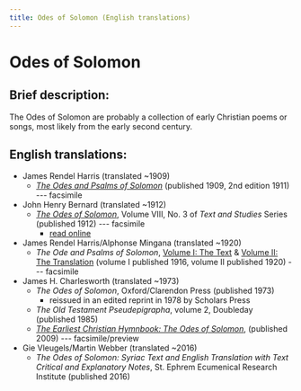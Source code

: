 ```yaml
---
title: Odes of Solomon (English translations)
---
```


# Odes of Solomon

## Brief description:

The Odes of Solomon are probably a collection of early Christian poems or songs, most likely from the early second century.

## English translations:

* James Rendel Harris (translated ~1909)
  * [*The Odes and Psalms of Solomon*](https://archive.org/details/odespsalmsofsolo00harruoft) (published 1909, 2nd edition 1911) --- facsimile
* John Henry Bernard (translated ~1912)
  * [*The Odes of Solomon*](http://files.xpian.info/odes_of_solomon_bernard.pdf), Volume VIII, No. 3 of *Text and Studies* Series (published 1912) --- facsimile
    * [read online](https://hdl.handle.net/2027/iau.31858011209321)
* James Rendel Harris/Alphonse Mingana (translated ~1920)
  * *The Ode and Psalms of Solomon*, [Volume I: The Text](https://archive.org/details/odespsalmsofsolo01harruoft) & [Volume II: The Translation](https://archive.org/details/odespsalmsofsolo02harruoft) (volume I published 1916, volume II published 1920) --- facsimile
* James H. Charlesworth (translated ~1973)
  * *The Odes of Solomon*, Oxford/Clarendon Press (published 1973)
     * reissued in an edited reprint in 1978 by Scholars Press
  * *The Old Testament Pseudepigrapha*, volume 2, Doubleday (published 1985)
  * [*The Earliest Christian Hymnbook: The Odes of Solomon*](https://books.google.com/books?id=Lh9MAwAAQBAJ), (published 2009) --- facsimile/preview
* Gie Vleugels/Martin Webber (translated ~2016)
  * *The Odes of Solomon: Syriac Text and English Translation with Text Critical and Explanatory Notes*, St. Ephrem Ecumenical Research Institute (published 2016)
